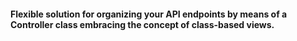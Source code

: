 #### Flexible solution for organizing your API endpoints by means of a Controller class embracing the concept of class-based views.
